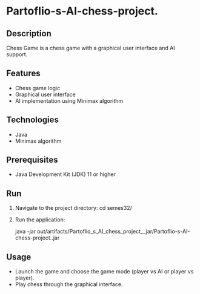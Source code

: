 # Partoflio-s-AI-chess-project.
## Description
Chess Game is a chess game with a graphical user interface and AI support.

## Features
- Chess game logic
- Graphical user interface 
- AI implementation using Minimax algorithm

## Technologies
- Java
- Minimax algorithm

## Prerequisites
- Java Development Kit (JDK) 11 or higher


## Run

1. Navigate to the project directory:
   cd semes32/
2. Run the application:

   java -jar out/artifacts/Partoflio_s_AI_chess_project__jar/Partoflio-s-AI-chess-project..jar

## Usage
- Launch the game and choose the game mode (player vs AI or player vs player).
- Play chess through the graphical interface.
   
